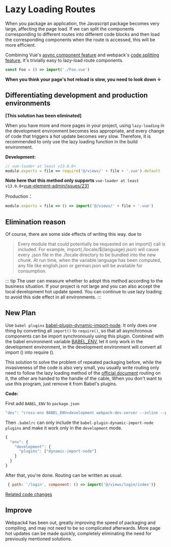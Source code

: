 # Lazy Loading Routes

When you package an application, the Javascript package becomes very large, affecting the page load. If we can split the components corresponding to different routes into different code blocks and then load the corresponding components when the route is accessed, this will be more efficient.

Combining Vue's [async component feature](https://vuejs.org/v2/guide/components-dynamic-async.html#Async-Components) and webpack's [code splitting feature](https://webpack.js.org/guides/code-splitting/), it's trivially easy to lazy-load route components.

```javascript
const Foo = () => import('./Foo.vue')
```

**When you think your page's hot reload is slow, you need to look down ↓**

## Differentiating development and production environments

**\[This solution has been eliminated\]**

When you have more and more pages in your project, using `lazy-loading` in the development environment becomes less appropriate, and every change of code that triggers a hot update becomes very slow. Therefore, it is recommended to only use the lazy loading function in the build environment.

**Development:**

```javascript
// vue-loader at least v13.0.0+
module.exports = file => require('@/views/' + file + '.vue').default
```

**Note here that this method only supports** `vue-loader at least v13.0.0+`[vue-element-admin/issues/231](https://github.com/PanJiaChen/vue-element-admin/issues/231)

Production：

```javascript
module.exports = file => () => import('@/views/' + file + '.vue')
```

## Elimination reason

Of course, there are some side effects of writing this way. due to

> Every module that could potentially be requested on an import\(\) call is included. For example, import\(./locale/${language}.json\) will cause every .json file in the ./locale directory to be bundled into the new chunk. At run time, when the variable language has been computed, any file like english.json or german.json will be available for consumption.

::: tip The user can measure whether to adopt this method according to the business situation. If your project is not large and you can also accept the local development hot update speed. You can continue to use lazy loading to avoid this side effect in all environments. :::

## New Plan

Use `babel plugins` [babel-plugin-dynamic-import-node](https://github.com/airbnb/babel-plugin-dynamic-import-node). It only does one thing by converting all `import()` to `require()`, so that all asynchronous components can be import synchronously using this plugin. Combined with the babel environment variable [BABEL\_ENV](https://babeljs.io/docs/usage/babelrc/#env-option), let it only work in the development environment, in the development environment will convert all import \(\) into require \(\).

This solution to solve the problem of repeated packaging before, while the invasiveness of the code is also very small, you usually write routing only need to follow the lazy loading method of the [official document](https://router.vuejs.org/guide/advanced/lazy-loading.html) routing on it, the other are handed to the handle of the cable, When you don't want to use this program, just remove it from Babel's plugins.

**Code:**

First add `BABEL_ENV` to `package.json`

```javascript
"dev": "cross-env BABEL_ENV=development webpack-dev-server --inline --progress --config build/webpack.dev.conf.js"
```

Then `.babelrc` can only include the `babel-plugin-dynamic-import-node` `plugins` and make it work only in the `development` mode.

```javascript
{
  "env": {
    "development": {
      "plugins": ["dynamic-import-node"]
    }
  }
}
```

After that, you're done. Routing can be written as usual.

```javascript
 { path: '/login', component: () => import('@/views/login/index')}
```

[Related code changes](https://github.com/PanJiaChen/vue-element-admin/pull/727)

## Improve

Webpack4 has been out, greatly improving the speed of packaging and compiling, and may not need to be so complicated afterwards. More page hot updates can be made quickly, completely eliminating the need for previously mentioned solutions.

